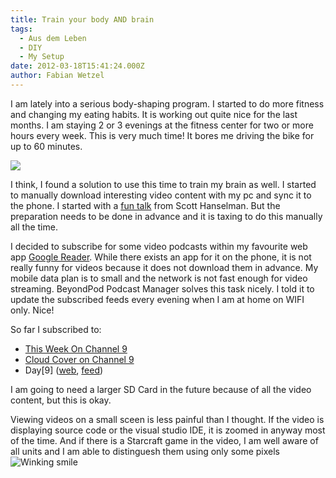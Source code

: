 ```yaml
---
title: Train your body AND brain
tags:
  - Aus dem Leben
  - DIY
  - My Setup
date: 2012-03-18T15:41:24.000Z
author: Fabian Wetzel
---
```


 

I am lately into a serious body-shaping program. I started to do more fitness and changing my eating habits. It is working out quite nice for the last months. I am staying 2 or 3 evenings at the fitness center  for two or more hours every week. This is very much time! It bores me driving the bike for up to 60 minutes.

[![](image60.png)](https://play.google.com/store/apps/details?id=mobi.beyondpod "BeyondPod Podcast Manager")

I think, I found a solution to use this time to train my brain as well. I started to manually download interesting video content with my pc and sync it to the phone. I started with a [fun talk](http://www.hanselman.com/blog/DeveloperStandUpComedyCoding4Fun.aspx) from Scott Hanselman. But the preparation needs to be done in advance and it is taxing to do this manually all the time.

I decided to subscribe for some video podcasts within my favourite web app [Google Reader](http://www.google.de/reader). While there exists an app for it on the phone, it is not really funny for videos because it does not download them in advance. My mobile data plan is to small and the network is not fast enough for video streaming. BeyondPod Podcast Manager solves this task nicely. I told it to update the subscribed feeds every evening when I am at home on WIFI only. Nice!

So far I subscribed to:

*   [This Week On Channel 9](http://channel9.msdn.com/Shows/This+Week+On+Channel+9)
*   [Cloud Cover on Channel 9](http://channel9.msdn.com/Shows/Cloud+Cover)
*   Day[9] ([web](http://day9.tv/), [feed](http://blip.tv/day9tv/rss))  

I am going to need a larger SD Card in the future because of all the video content, but this is okay.

Viewing videos on a small sceen is less painful than I thought. If the video is displaying source code or the visual studio IDE, it is zoomed in anyway most of the time. And if there is a Starcraft game in the video, I am well aware of all units and I am able to distinguesh them using only some pixels ![Winking smile](wlEmoticon-winkingsmile5.png)


